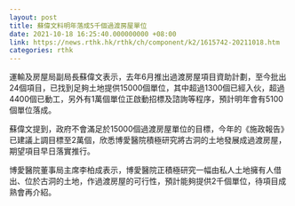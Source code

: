 ```yaml
---
layout: post
title: 蘇偉文料明年落成5千個過渡房屋單位
date: 2021-10-18 16:25:40.000000000 +08:00
link: https://news.rthk.hk/rthk/ch/component/k2/1615742-20211018.htm
categories: rthk
---
```


運輸及房屋局副局長蘇偉文表示，去年6月推出過渡房屋項目資助計劃，至今批出24個項目，已找到足夠土地提供15000個單位，其中超過1300個已經入伙，超過4400個已動工，另外有1萬個單位正啟動招標及諮詢等程序，預計明年會有5100個單位落成。

蘇偉文提到，政府不會滿足於15000個過渡房屋單位的目標，今年的《施政報告》已建議上調目標至2萬個，欣悉博愛醫院積極研究將古洞的土地發展成過渡房屋，期望項目早日落實推行。

博愛醫院董事局主席李柏成表示，博愛醫院正積極研究一幅由私人土地擁有人借出、位於古洞的土地，作過渡房屋的可行性，預計能夠提供2千個單位，待項目成熟會再介紹。
